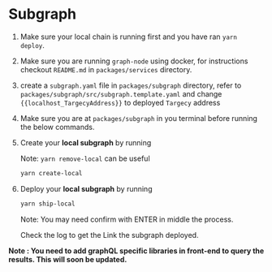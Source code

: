 # Subgraph

1. Make sure your local chain is running first and you have ran `yarn deploy`.

2. Make sure you are running `graph-node` using docker, for instructions checkout `README.md` in `packages/services` directory.

3. create a `subgraph.yaml` file in `packages/subgraph` directory, refer to `packages/subgraph/src/subgraph.template.yaml` and change `{{localhost_TargecyAddress}}` to deployed `Targecy` address

4. Make sure you are at `packages/subgraph` in you terminal before running the below commands.

5. Create your <b>local subgraph</b> by running

   Note: `yarn remove-local` can be useful

   ```bash
   yarn create-local
   ```

6. Deploy your <b>local subgraph</b> by running

   ```bash
   yarn ship-local
   ```

   Note: You may need confirm with ENTER in middle the process.

   Check the log to get the Link the subgraph deployed.

**Note : You need to add graphQL specific libraries in front-end to query the results. This will soon be updated.**
